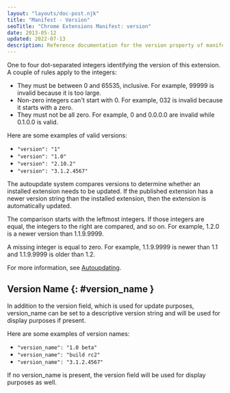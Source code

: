 ```yaml
---
layout: "layouts/doc-post.njk"
title: "Manifest - Version"
seoTitle: "Chrome Extensions Manifest: version"
date: 2013-05-12
updated: 2022-07-13
description: Reference documentation for the version property of manifest.json.
---
```


One to four dot-separated integers identifying the version of this extension. A couple of rules
apply to the integers:

- They must be between 0 and 65535, inclusive. For example, 99999 is invalid because it is too
  large.
- Non-zero integers can't start with 0. For example, 032 is invalid because it starts with a zero.
- They must not be all zero. For example, 0 and 0.0.0.0 are invalid while 0.1.0.0 is valid.

Here are some examples of valid versions:

- `"version": "1"`
- `"version": "1.0"`
- `"version": "2.10.2"`
- `"version": "3.1.2.4567"`

The autoupdate system compares versions to determine whether an installed extension needs to be
updated. If the published extension has a newer version string than the installed extension, then
the extension is automatically updated.

The comparison starts with the leftmost integers. If those integers are equal, the integers to the
right are compared, and so on. For example, 1.2.0 is a newer version than 1.1.9.9999.

A missing integer is equal to zero. For example, 1.1.9.9999 is newer than 1.1 and 1.1.9.9999 is
older than 1.2.

For more information, see [Autoupdating][1].

## Version Name {: #version_name }

In addition to the version field, which is used for update purposes, version_name can be set to a
descriptive version string and will be used for display purposes if present.

Here are some examples of version names:

- `"version_name": "1.0 beta"`
- `"version_name": "build rc2"`
- `"version_name": "3.1.2.4567"`

If no version_name is present, the version field will be used for display purposes as well.

[1]: /docs/extensions/mv3/autoupdate
